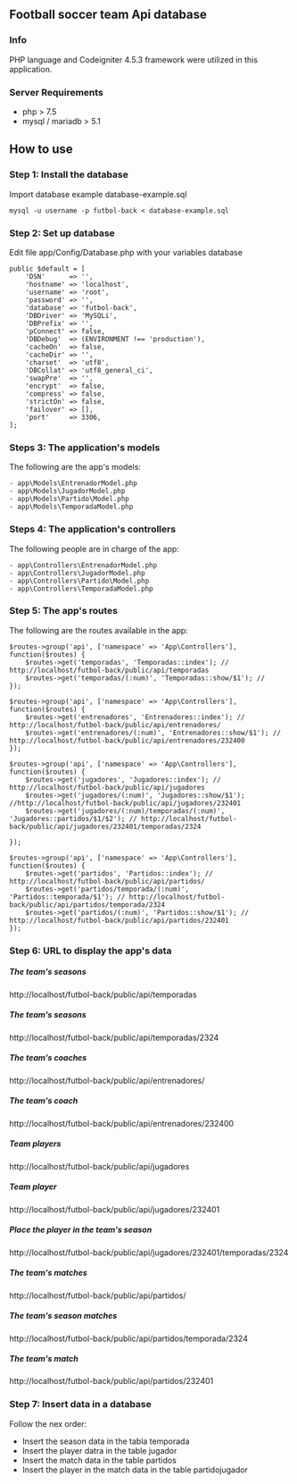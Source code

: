 ## Football soccer team Api database

### Info

PHP language and Codeigniter 4.5.3 framework were utilized in this application.

### Server Requirements

- php > 7.5
- mysql / mariadb > 5.1

## How to use

### Step 1: Install the database

Import database example database-example.sql
```
mysql -u username -p futbol-back < database-example.sql
```

### Step 2: Set up database

Edit file app/Config/Database.php with your variables database
```
public $default = [
    'DSN'      => '',
    'hostname' => 'localhost',
    'username' => 'root',
    'password' => '',
    'database' => 'futbol-back',
    'DBDriver' => 'MySQLi',
    'DBPrefix' => '',
    'pConnect' => false,
    'DBDebug'  => (ENVIRONMENT !== 'production'),
    'cacheOn'  => false,
    'cacheDir' => '',
    'charset'  => 'utf8',
    'DBCollat' => 'utf8_general_ci',
    'swapPre'  => '',
    'encrypt'  => false,
    'compress' => false,
    'strictOn' => false,
    'failover' => [],
    'port'     => 3306,
];
```

### Steps 3: The application's models

The following are the app's models:
```
- app\Models\EntrenadorModel.php
- app\Models\JugadorModel.php
- app\Models\Partido\Model.php
- app\Models\TemporadaModel.php
```

### Steps 4: The application's controllers

The following people are in charge of the app:
```
- app\Controllers\EntrenadorModel.php
- app\Controllers\JugadorModel.php
- app\Controllers\Partido\Model.php
- app\Controllers\TemporadaModel.php
```

### Step 5: The app's routes

The following are the routes available in the app:
```
$routes->group('api', ['namespace' => 'App\Controllers'], function($routes) {
    $routes->get('temporadas', 'Temporadas::index'); // http://localhost/futbol-back/public/api/temporadas 
    $routes->get('temporadas/(:num)', 'Temporadas::show/$1'); // 
}); 

$routes->group('api', ['namespace' => 'App\Controllers'], function($routes) {
    $routes->get('entrenadores', 'Entrenadores::index'); // http://localhost/futbol-back/public/api/entrenadores/
    $routes->get('entrenadores/(:num)', 'Entrenadores::show/$1'); // http://localhost/futbol-back/public/api/entrenadores/232400
});

$routes->group('api', ['namespace' => 'App\Controllers'], function($routes) {
    $routes->get('jugadores', 'Jugadores::index'); // http://localhost/futbol-back/public/api/jugadores
    $routes->get('jugadores/(:num)', 'Jugadores::show/$1'); //http://localhost/futbol-back/public/api/jugadores/232401
    $routes->get('jugadores/(:num)/temporadas/(:num)', 'Jugadores::partidos/$1/$2'); // http://localhost/futbol-back/public/api/jugadores/232401/temporadas/2324

});

$routes->group('api', ['namespace' => 'App\Controllers'], function($routes) {
    $routes->get('partidos', 'Partidos::index'); // http://localhost/futbol-back/public/api/partidos/
    $routes->get('partidos/temporada/(:num)', 'Partidos::temporada/$1'); // http://localhost/futbol-back/public/api/partidos/temporada/2324
    $routes->get('partidos/(:num)', 'Partidos::show/$1'); // http://localhost/futbol-back/public/api/partidos/232401
});
```

### Step 6: URL to display the app's data

##### The team's seasons 
http://localhost/futbol-back/public/api/temporadas 

##### The team's seasons
http://localhost/futbol-back/public/api/temporadas/2324

##### The team's coaches 
http://localhost/futbol-back/public/api/entrenadores/

##### The team's coach
http://localhost/futbol-back/public/api/entrenadores/232400

##### Team players
http://localhost/futbol-back/public/api/jugadores

##### Team player
http://localhost/futbol-back/public/api/jugadores/232401

##### Place the player in the team's season
http://localhost/futbol-back/public/api/jugadores/232401/temporadas/2324

##### The team's matches
http://localhost/futbol-back/public/api/partidos/

##### The team's season matches
http://localhost/futbol-back/public/api/partidos/temporada/2324

##### The team's match
http://localhost/futbol-back/public/api/partidos/232401


### Step 7: Insert data in a database

Follow the nex order:

- Insert the season data in the tabla temporada
- Insert the player datra in the table jugador
- Insert the match data in the table partidos
- Insert the player in the match data in the table partidojugador





